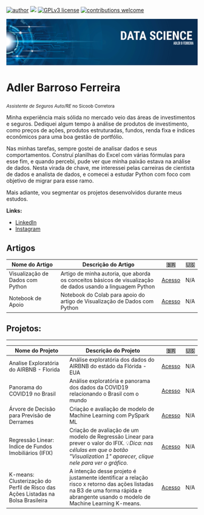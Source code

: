 [![author](https://img.shields.io/badge/author-adlerbf-red.svg)](https://www.linkedin.com/in/adler-barroso-ferreira-790323144) [![](https://img.shields.io/badge/python-3.7+-blue.svg)](https://www.python.org/downloads/release/python-365/) [![GPLv3 license](https://img.shields.io/badge/License-GPLv3-blue.svg)](http://perso.crans.org/besson/LICENSE.html) [![contributions welcome](https://img.shields.io/badge/contributions-welcome-brightgreen.svg?style=flat)](https://github.com/carlosfab/data_science/issues)

<p align="center">
  <img src="https://github.com/adlerabf/Data_Science_Course_Projects/blob/main/BANNER_ADLER.png" >
</p>

# Adler Barroso Ferreira
<sub>*Assistente de Seguros Auto/RE* no Sicoob Corretora </sub>

Minha experiência mais sólida no mercado veio das áreas de investimentos e seguros. Dediquei algum tempo à análise de produtos de investimento, como preços de ações, produtos estruturadas, fundos, renda fixa e índices econômicos para uma boa gestão de portfólio.

Nas minhas tarefas, sempre gostei de analisar dados e seus comportamentos. Construí planilhas do Excel com várias fórmulas para esse fim, e quando percebi, pude ver que minha paixão estava na análise de dados. Nesta virada de chave, me interessei pelas carreiras de cientista de dados e analista de dados, e comecei a estudar Python com foco com objetivo de migrar para esse ramo. 

Mais adiante, vou segmentar os projetos desenvolvidos durante meus estudos.


**Links:**
* [LinkedIn](https://www.linkedin.com/in/a-b-f)
* [Instagram](https://www.instagram.com/adler.abf/)

## Artigos

| Nome do Artigo | Descrição do Artigo | 🇧🇷 | 🇺🇸 |
|-----------------|----------------------|-----|-----|
| Visualização de Dados com Python       | Artigo de minha autoria, que aborda os conceitos básicos de visualização de dados usando a linguagem Python | [Acesso](https://www.linkedin.com/pulse/data-science-visualiza%25C3%25A7%25C3%25A3o-de-dados-com-python-adler-barroso-ferreira) | N/A |
| Notebook de Apoio       | Notebook do Colab para apoio do artigo de Visualização de Dados com Python | [Acesso](https://colab.research.google.com/drive/1g7oLrLbM9_kqkUq9Z4N-69Xc63rKs4Rb?usp=sharing) | N/A |


## Projetos:
---
| Nome do Projeto | Descrição do Projeto | 🇧🇷 | 🇺🇸 |
|-----------------|----------------------|-----|-----|
| Analise Exploratória do AIRBNB - Florida      | Análise exploratória dos dados do AIRBNB do estádo da Flórida - EUA | [Acesso](https://github.com/adlerabf/Data_Science_Course_Projects/blob/main/Analisando_os_Dados_do_Airbnb_Florida.ipynb) | N/A |
| Panorama do COVID19 no Brasil      | Análise exploratória e panorama dos dados da COVID19 relacionando o Brasil com o mundo | [Acesso](https://colab.research.google.com/drive/1iRzyj2BaAI7wrLIItF3fQcQyioTiI4F8?usp=sharing) | N/A|
| Árvore de Decisão para Previsão de Derrames       | Criação e avaliação de modelo de Machine Learning com PySpark ML  | [Acesso](https://github.com/adlerabf/Data_Science_Projects/blob/main/PySparkDesafioXP2.ipynb) | N/A |
| Regressão Linear: Indice de Fundos Imobiliários (IFIX)      | Criação de avaliação de um modelo de Regressão Linear para prever o valor do IFIX. 💡*Dica: nas células em que o botão "Visualization 1" aparecer, clique nele para ver o gráfico.* | [Acesso](https://databricks-prod-cloudfront.cloud.databricks.com/public/4027ec902e239c93eaaa8714f173bcfc/2339166480236072/766315610315070/1231540242270830/latest.html) | N/A |
| K-means: Clusterização do Perfil de Risco das Ações Listadas na Bolsa Brasileira | A intenção desse projeto é justamente identificar a relação risco x retorno das ações listadas na B3 de uma forma rápida e abrangente usando o modelo de Machine Learning K-means. | [Acesso](https://colab.research.google.com/drive/1EdfVbLe8x33hHZI86RzKUIM4-KnpPWk_?usp=sharing) | N/A |
